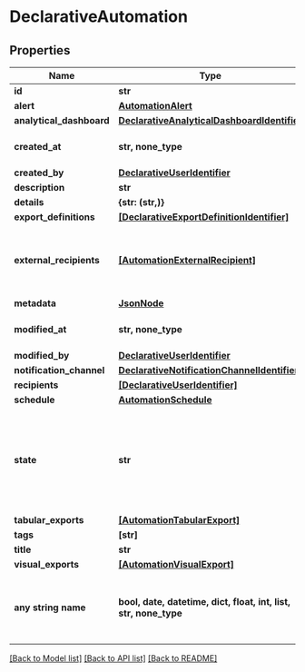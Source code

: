 # DeclarativeAutomation


## Properties
Name | Type | Description | Notes
------------ | ------------- | ------------- | -------------
**id** | **str** |  | 
**alert** | [**AutomationAlert**](AutomationAlert.md) |  | [optional] 
**analytical_dashboard** | [**DeclarativeAnalyticalDashboardIdentifier**](DeclarativeAnalyticalDashboardIdentifier.md) |  | [optional] 
**created_at** | **str, none_type** | Time of the entity creation. | [optional] 
**created_by** | [**DeclarativeUserIdentifier**](DeclarativeUserIdentifier.md) |  | [optional] 
**description** | **str** |  | [optional] 
**details** | **{str: (str,)}** | TODO | [optional] 
**export_definitions** | [**[DeclarativeExportDefinitionIdentifier]**](DeclarativeExportDefinitionIdentifier.md) |  | [optional] 
**external_recipients** | [**[AutomationExternalRecipient]**](AutomationExternalRecipient.md) | External recipients of the automation action results. | [optional] 
**metadata** | [**JsonNode**](JsonNode.md) |  | [optional] 
**modified_at** | **str, none_type** | Time of the last entity modification. | [optional] 
**modified_by** | [**DeclarativeUserIdentifier**](DeclarativeUserIdentifier.md) |  | [optional] 
**notification_channel** | [**DeclarativeNotificationChannelIdentifier**](DeclarativeNotificationChannelIdentifier.md) |  | [optional] 
**recipients** | [**[DeclarativeUserIdentifier]**](DeclarativeUserIdentifier.md) |  | [optional] 
**schedule** | [**AutomationSchedule**](AutomationSchedule.md) |  | [optional] 
**state** | **str** | Current state of the automation. | [optional]  if omitted the server will use the default value of "ACTIVE"
**tabular_exports** | [**[AutomationTabularExport]**](AutomationTabularExport.md) |  | [optional] 
**tags** | **[str]** |  | [optional] 
**title** | **str** |  | [optional] 
**visual_exports** | [**[AutomationVisualExport]**](AutomationVisualExport.md) |  | [optional] 
**any string name** | **bool, date, datetime, dict, float, int, list, str, none_type** | any string name can be used but the value must be the correct type | [optional]

[[Back to Model list]](../README.md#documentation-for-models) [[Back to API list]](../README.md#documentation-for-api-endpoints) [[Back to README]](../README.md)


